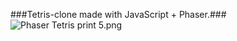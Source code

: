 ###Tetris-clone made with JavaScript + Phaser.###
![Phaser Tetris print 5.png](https://bitbucket.org/repo/Gg6pneo/images/4239488388-Phaser%20Tetris%20print%205.png)